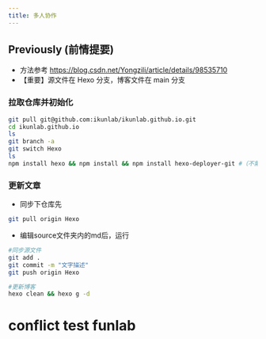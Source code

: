 ```yaml
---
title: 多人协作
---
```


## Previously (前情提要)

* 方法参考 https://blog.csdn.net/Yongzili/article/details/98535710
* 【重要】源文件在 Hexo 分支，博客文件在 main 分支

### 拉取仓库并初始化

``` bash
git pull git@github.com:ikunlab/ikunlab.github.io.git
cd ikunlab.github.io
ls
git branch -a
git switch Hexo
ls
npm install hexo && npm install && npm install hexo-deployer-git #（不需要hexo init）
```

### 更新文章

* 同步下仓库先

``` bash
git pull origin Hexo
```

* 编辑source文件夹内的md后，运行

``` bash
#同步源文件
git add .
git commit -m "文字描述"
git push origin Hexo 

#更新博客
hexo clean && hexo g -d
```
# conflict test funlab